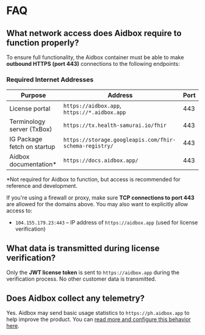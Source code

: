 # FAQ

## What network access does Aidbox require to function properly?

To ensure full functionality, the Aidbox container must be able to make **outbound HTTPS (port 443)** connections to the following endpoints:

### Required Internet Addresses

| Purpose                     | Address                                                       | Port |
|-----------------------------|---------------------------------------------------------------|------|
| License portal              | `https://aidbox.app`, `https://*.aidbox.app`                  | 443  |
| Terminology server (TxBox)  | `https://tx.health-samurai.io/fhir`                           | 443  |
| IG Package fetch on startup | `https://storage.googleapis.com/fhir-schema-registry/`        | 443  |
| Aidbox documentation*       | `https://docs.aidbox.app/`                                    | 443  |

*Not required for Aidbox to function, but access is recommended for reference and development.

If you're using a firewall or proxy, make sure **TCP connections to port 443** are allowed for the domains above. You may also want to explicitly allow access to:

- `104.155.179.23:443` – IP address of `https://aidbox.app` (used for license verification)

## What data is transmitted during license verification?

Only the **JWT license token** is sent to `https://aidbox.app` during the verification process. No other customer data is transmitted.

## Does Aidbox collect any telemetry?

Yes. Aidbox may send basic usage statistics to `https://ph.aidbox.app` to help improve the product. You can [read more and configure this behavior here](../../reference/settings/general.md#usage-stats).
